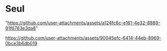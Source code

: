 # Seul

"https://github.com/user-attachments/assets/a124fc6c-e161-4e32-8889-91f6763e3da8" 


https://github.com/user-attachments/assets/90045efc-6414-44eb-8969-0bce3b6db019

